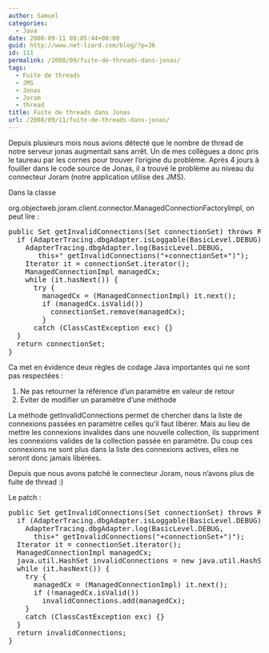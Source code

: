 ```yaml
---
author: Samuel
categories:
  - Java
date: 2008-09-11 08:05:44+00:00
guid: http://www.net-liard.com/blog/?p=36
id: 111
permalink: /2008/09/fuite-de-threads-dans-jonas/
tags:
  - Fuite de threads
  - JMS
  - Jonas
  - Joram
  - thread
title: Fuite de threads dans Jonas
url: /2008/09/11/fuite-de-threads-dans-jonas/
---
```


Depuis plusieurs mois nous avions détecté que le nombre de thread de notre serveur jonas augmentait sans arrêt. Un de mes collègues a donc pris le taureau par les cornes pour trouver l&#8217;origine du problème. Après 4 jours à fouiller dans le code source de Jonas, il a trouvé le problème au niveau du connecteur Joram (notre application utilise des JMS).

Dans la classe
  
org.objectweb.joram.client.connector.ManagedConnectionFactoryImpl, on peut lire :

<pre name="code" class="java:nogutter:nocontrols">public Set getInvalidConnections(Set connectionSet) throws ResourceException {
  if (AdapterTracing.dbgAdapter.isLoggable(BasicLevel.DEBUG))
    AdapterTracing.dbgAdapter.log(BasicLevel.DEBUG,
       this+" getInvalidConnections("+connectionSet+")");
    Iterator it = connectionSet.iterator();
    ManagedConnectionImpl managedCx;
    while (it.hasNext()) {
      try {
        managedCx = (ManagedConnectionImpl) it.next();
        if (managedCx.isValid())
          connectionSet.remove(managedCx);
        }
      catch (ClassCastException exc) {}
  }
  return connectionSet;
}</pre>

Ca met en évidence deux règles de codage Java importantes qui ne sont pas respectées :

  1. Ne pas retourner la référence d&#8217;un paramètre en valeur de retour
  2. Eviter de modifier un paramètre d&#8217;une méthode

<div>
  La méthode getInvalidConnections permet de chercher dans la liste de connexions passées en paramètre celles qu&#8217;il faut libérer. Mais au lieu de mettre les connexions invalides dans une nouvelle collection, ils suppriment les connexions valides de la collection passée en paramètre. Du coup ces connexions ne sont plus dans la liste des connexions actives, elles ne seront donc jamais libérées.
</div>

Depuis que nous avons patché le connecteur Joram, nous n&#8217;avons plus de fuite de thread :)

Le patch :

<pre name="code" class="java:collapse:nogutter">public Set getInvalidConnections(Set connectionSet) throws ResourceException {
  if (AdapterTracing.dbgAdapter.isLoggable(BasicLevel.DEBUG))
    AdapterTracing.dbgAdapter.log(BasicLevel.DEBUG,
      this+" getInvalidConnections("+connectionSet+")");
  Iterator it = connectionSet.iterator();
  ManagedConnectionImpl managedCx;
  java.util.HashSet invalidConnections = new java.util.HashSet();
  while (it.hasNext()) {
    try {
      managedCx = (ManagedConnectionImpl) it.next();
      if (!managedCx.isValid())
        invalidConnections.add(managedCx);
    }
    catch (ClassCastException exc) {}
  }
  return invalidConnections;
}</pre>